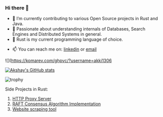 <!--### Hi there 👋 -->

<!--
**akki1306/akki1306** is a ✨ _special_ ✨ repository because its `README.md` (this file) appears on your GitHub profile.

Here are some ideas to get you started:

- 🔭 I’m currently working on ...
- 🌱 I’m currently learning ...
- 👯 I’m looking to collaborate on ...
- 🤔 I’m looking for help with ...
- 💬 Ask me about ...
- 📫 How to reach me: ...
- 😄 Pronouns: ...
- ⚡ Fun fact: ...
-->

### Hi there 👋

<!--
**akki1306/akki1306** is a ✨ _special_ ✨ repository because its `README.md` (this file) appears on your GitHub profile.

Here are some ideas to get you started:
--> 

- 🔭 I’m currently contributing to various Open Source projects in Rust and Java.
- 🌱 Passionate about understanding internals of Databases, Search Engines and Distributed Systems in general. 
- 👯 Rust is my current programming language of choice.
<!-- 🤔 I’m looking for help with ...
- 💬 Ask me about ...-->
- 📫 You can reach me on: [linkedin](https://www.linkedin.com/in/akshay-kulkarni-329a9312/) or [email](mailto:kakki9642@gmail.com)

![](https://komarev.com/ghpvc/?username=akki1306

[![Akshay's GitHub stats](https://github-readme-stats.vercel.app/api?username=akki1306&show_icons=true&theme=dark)](https://github.com/anuraghazra/github-readme-stats)

![trophy](https://github-profile-trophy.vercel.app/?username=akki1306&theme=onedark)

Side Projects in Rust:

1. [HTTP Proxy Server](https://github.com/akki1306/rust-proxy.git)
2. [RAFT Consensus Algorithm Implementation](https://github.com/akki1306/raft-rust.git)
2. [Website scraping tool](https://github.com/akki1306/bse_notification_scraper.git)
